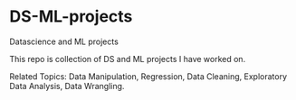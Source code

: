 # DS-ML-projects
Datascience and ML projects

This repo is collection of DS and ML projects I have worked on. 

Related Topics: Data Manipulation, Regression, Data Cleaning, Exploratory Data Analysis, Data Wrangling. 
